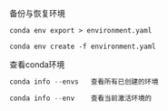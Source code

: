 备份与恢复环境

```shell
conda env export > environment.yaml

conda env create -f environment.yaml
```

查看conda环境

```python
conda info --envs	查看所有已创建的环境

conda info --env	查看当前激活环境的
```

